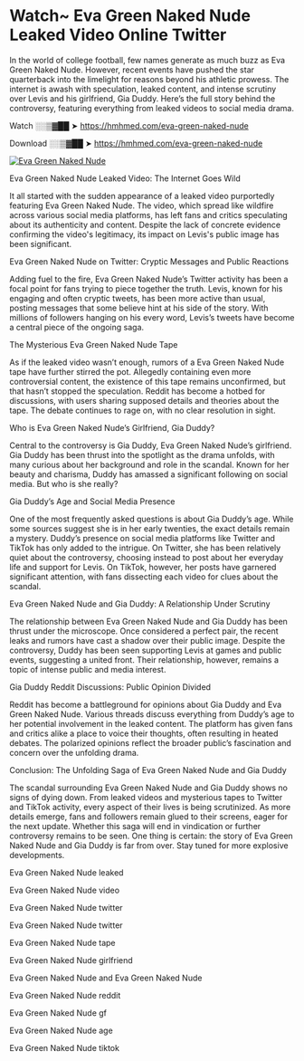 # Watch~ Eva Green Naked Nude Leaked Video Online Twitter

In the world of college football, few names generate as much buzz as Eva Green Naked Nude. However, recent events have pushed the star quarterback into the limelight for reasons beyond his athletic prowess. The internet is awash with speculation, leaked content, and intense scrutiny over Levis and his girlfriend, Gia Duddy. Here’s the full story behind the controversy, featuring everything from leaked videos to social media drama.

Watch ░░▒▓██ ➤ https://hmhmed.com/eva-green-naked-nude

Download ░░▒▓██ ➤ https://hmhmed.com/eva-green-naked-nude

[![Eva Green Naked Nude](https://i.imgur.com/dJHk4Zq.gif)](https://hmhmed.com/eva-green-naked-nude)

Eva Green Naked Nude Leaked Video: The Internet Goes Wild

It all started with the sudden appearance of a leaked video purportedly featuring Eva Green Naked Nude. The video, which spread like wildfire across various social media platforms, has left fans and critics speculating about its authenticity and content. Despite the lack of concrete evidence confirming the video's legitimacy, its impact on Levis's public image has been significant.

Eva Green Naked Nude on Twitter: Cryptic Messages and Public Reactions

Adding fuel to the fire, Eva Green Naked Nude’s Twitter activity has been a focal point for fans trying to piece together the truth. Levis, known for his engaging and often cryptic tweets, has been more active than usual, posting messages that some believe hint at his side of the story. With millions of followers hanging on his every word, Levis’s tweets have become a central piece of the ongoing saga.

The Mysterious Eva Green Naked Nude Tape

As if the leaked video wasn’t enough, rumors of a Eva Green Naked Nude tape have further stirred the pot. Allegedly containing even more controversial content, the existence of this tape remains unconfirmed, but that hasn’t stopped the speculation. Reddit has become a hotbed for discussions, with users sharing supposed details and theories about the tape. The debate continues to rage on, with no clear resolution in sight.

Who is Eva Green Naked Nude’s Girlfriend, Gia Duddy?

Central to the controversy is Gia Duddy, Eva Green Naked Nude’s girlfriend. Gia Duddy has been thrust into the spotlight as the drama unfolds, with many curious about her background and role in the scandal. Known for her beauty and charisma, Duddy has amassed a significant following on social media. But who is she really?

Gia Duddy’s Age and Social Media Presence

One of the most frequently asked questions is about Gia Duddy’s age. While some sources suggest she is in her early twenties, the exact details remain a mystery. Duddy’s presence on social media platforms like Twitter and TikTok has only added to the intrigue. On Twitter, she has been relatively quiet about the controversy, choosing instead to post about her everyday life and support for Levis. On TikTok, however, her posts have garnered significant attention, with fans dissecting each video for clues about the scandal.

Eva Green Naked Nude and Gia Duddy: A Relationship Under Scrutiny

The relationship between Eva Green Naked Nude and Gia Duddy has been thrust under the microscope. Once considered a perfect pair, the recent leaks and rumors have cast a shadow over their public image. Despite the controversy, Duddy has been seen supporting Levis at games and public events, suggesting a united front. Their relationship, however, remains a topic of intense public and media interest.

Gia Duddy Reddit Discussions: Public Opinion Divided

Reddit has become a battleground for opinions about Gia Duddy and Eva Green Naked Nude. Various threads discuss everything from Duddy’s age to her potential involvement in the leaked content. The platform has given fans and critics alike a place to voice their thoughts, often resulting in heated debates. The polarized opinions reflect the broader public’s fascination and concern over the unfolding drama.

Conclusion: The Unfolding Saga of Eva Green Naked Nude and Gia Duddy

The scandal surrounding Eva Green Naked Nude and Gia Duddy shows no signs of dying down. From leaked videos and mysterious tapes to Twitter and TikTok activity, every aspect of their lives is being scrutinized. As more details emerge, fans and followers remain glued to their screens, eager for the next update. Whether this saga will end in vindication or further controversy remains to be seen. One thing is certain: the story of Eva Green Naked Nude and Gia Duddy is far from over. Stay tuned for more explosive developments.

Eva Green Naked Nude leaked

Eva Green Naked Nude video

Eva Green Naked Nude twitter

Eva Green Naked Nude twitter

Eva Green Naked Nude tape

Eva Green Naked Nude girlfriend

Eva Green Naked Nude and Eva Green Naked Nude

Eva Green Naked Nude reddit

Eva Green Naked Nude gf

Eva Green Naked Nude age

Eva Green Naked Nude tiktok